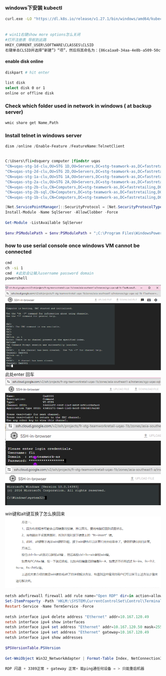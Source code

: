 ### windows下安装 kubectl
```bash
curl.exe -LO "https://dl.k8s.io/release/v1.27.1/bin/windows/amd64/kubectl.exe"


# win11右键show more options怎么关闭
#打开注册表 导航到此路
HKEY_CURRENT_USER\SOFTWARE\CLASSES\CLSID
右键单击CLSID并选择“新建”》“项”，然后将其命名为：{86ca1aa0-34aa-4e8b-a509-50c905bae2a2}。

```
#### enable disk online
```bash
diskpart # hit enter

list disk
select disk 0 or 1
online or offline disk
```

### Check which folder used in network in windows ( at backup server)
```powershell
wmic share get Name,Path
```


### Install telnet in windows server
```powershell
dism /online /Enable-Feature /FeatureName:TelnetClient
```


```cmd

C:\Users\fli>dsquery computer |findstr uqas
"CN=uqas-stg-1d-clu,OU=STG 1D,OU=Servers,DC=stg-teamwork-as,DC=fastretailing,DC=com"
"CN=uqas-stg-2d-clu,OU=STG 2D,OU=Servers,DC=stg-teamwork-as,DC=fastretailing,DC=com"
"CN=uqas-stg-1a-clu,OU=STG 1A,OU=Servers,DC=stg-teamwork-as,DC=fastretailing,DC=com"
"CN=uqas-stg-2a-clu,OU=STG 2A,OU=Servers,DC=stg-teamwork-as,DC=fastretailing,DC=com"
"CN=uqas-stg-2b-clu,CN=Computers,DC=stg-teamwork-as,DC=fastretailing,DC=com"
"CN=uqas-stg-2b-sql,CN=Computers,DC=stg-teamwork-as,DC=fastretailing,DC=com"
"CN=uqas-stg-1b-clu,CN=Computers,DC=stg-teamwork-as,DC=fastretailing,DC=com"
```

```powershell
[Net.ServicePointManager]::SecurityProtocol = [Net.SecurityProtocolType]::Tls12
Install-Module -Name SqlServer -AllowClobber -Force

Get-Module -ListAvailable SqlServer

$env:PSModulePath = $env:PSModulePath + ";C:\Program Files\WindowsPowerShell\Modules\SqlServer\22.3.0"

```

### how to use serial console once windows VM cannot be connected
```sh
cmd
ch -si 1
cmd  #此处会让输入username password domain  
powershell
```
![Alt text](image.png)
此处enter 回车  
![Alt text](image-2.png)
![Alt text](image-1.png)
![Alt text](image-3.png)

win键和alt键互换了怎么换回来
![](2023-12-22-19-57-20.png)


```powershell
netsh advfirewall firewall add rule name="Open RDP" dir=in action=allow protocol=TCP localport=3389 
Set-ItemProperty -Path 'HKLM:\SYSTEM\CurrentControlSet\Control\Terminal Server\' -Name "fDenyTSConnections" -Value 0
Restart-Service -Name TermService -Force

netsh interface ipv4 delete address "Ethernet" addr=10.167.120.49
netsh interface ipv4 show interfaces
netsh interface ipv4 set address "Ethernet" addr=10.167.120.50 mask=255.255.255.240 gateway=10.167.120.49
netsh interface ipv4 set address "Ethernet" gateway=10.167.120.49	
netsh interface ipv4 show addresses

$PSVersionTable.PSVersion

Get-WmiObject Win32_NetworkAdapter | Format-Table Index, NetConnectionID
 
RDP 闪退 + 3389正常 + gateway 正常+ 能ping通任何设备 = > 只能重启机器
```